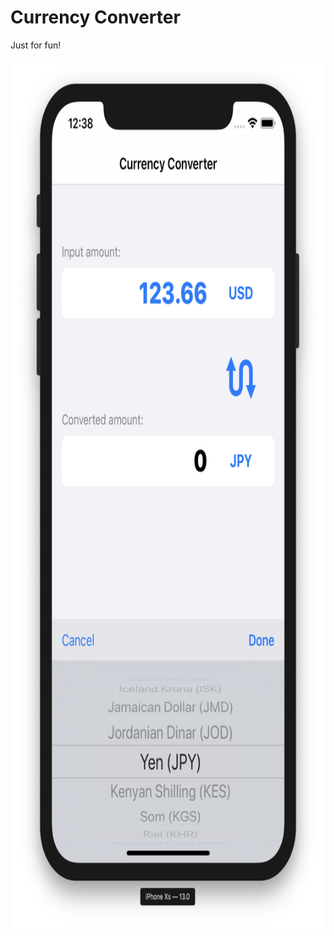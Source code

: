 # Currency Converter

Just for fun!

<img src="./Images/screenshot@2x.png" width="762pt" height="1390pt">

